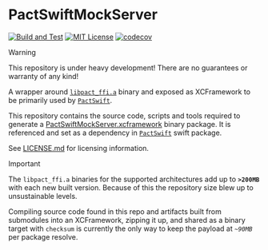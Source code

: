 # PactSwiftMockServer

[![Build and Test](https://github.com/surpher/PactSwiftMockServer/actions/workflows/build_test.yml/badge.svg)](https://github.com/surpher/PactSwiftMockServer/actions/workflows/build_test.yml)
[![MIT License](https://img.shields.io/badge/license-MIT-green.svg?style=flat)](LICENSE.md)
[![codecov](https://codecov.io/gh/surpher/PactSwiftMockServer/branch/main/graph/badge.svg?token=0LYZVF36I9)](https://codecov.io/gh/surpher/PactSwiftMockServer)

> [!WARNING]
> This repository is under heavy development! There are no guarantees or warranty of any kind!

A wrapper around [`libpact_ffi.a`](https://github.com/pact-foundation/pact-reference/tree/master/rust/pact_ffi) binary and exposed as XCFramework to be primarily used by [`PactSwift`](https://github.com/surpher/PactSwift).

This repository contains the source code, scripts and tools required to generate a [PactSwiftMockServer.xcframework](https://github.com/surpher/PactSwiftMockServerXCFramework) binary package.
It is referenced and set as a dependency in [`PactSwift`](https://github.com/surpher/PactSwift) swift package.

See [LICENSE.md](LICENSE.md) for licensing information.

> [!IMPORTANT]
> The `libpact_ffi.a` binaries for the supported architectures add up to **`>200MB`** with each new built version. Because of this the repository size blew up to unsustainable levels.
>
> Compiling source code found in this repo and artifacts built from submodules into an XCFramework, zipping it up, and shared as a binary target with `checksum` is currently the only way to keep the payload at *`~90MB`* per package resolve.
